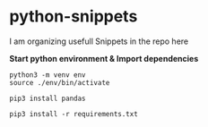 
# python-snippets
I am organizing usefull Snippets in the repo here


**Start python environment & Import dependencies**

    python3 -m venv env
    source ./env/bin/activate

    pip3 install pandas
    
    pip3 install -r requirements.txt


